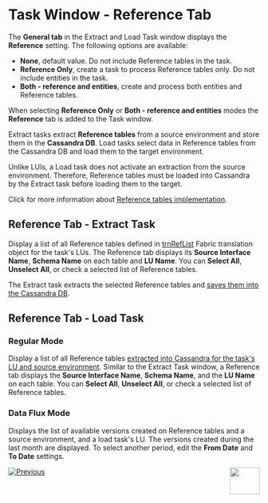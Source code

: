 # Task Window - Reference Tab

The **General tab** in the Extract and Load Task window displays the **Reference** setting. The following options are available:

- **None**, default value. Do not include Reference tables in the task.
- **Reference Only**, create a task to process Reference tables only. Do not include entities in the task.
- **Both - reference and entities**, create and process both entities and Reference tables.

When selecting **Reference Only** or **Both - reference and entities** modes the **Reference** tab is added to the Task window.   

Extract tasks extract **Reference tables** from a source environment and store them in the **Cassandra DB**.  Load tasks select data in Reference tables from the Cassandra DB and load them to the target environment.

Unlike LUIs, a Load task does not activate an extraction from the source environment. Therefore, Reference tables must be loaded into Cassandra by the Extract task before loading them to the target.

Click for more information about [Reference tables implementation](/articles/TDM/tdm_implementation/09_tdm_reference_implementation.md).

## Reference Tab - Extract Task

Display a list of all Reference tables defined in [trnRefList](/articles/TDM/tdm_implementation/04_fabric_tdm_library.md#trnreflist) Fabric translation object for the task's LUs. The Reference tab displays its **Source Interface Name**, **Schema Name** on each table and **LU Name**. You can **Select All**, **Unselect All**, or check a selected list of Reference tables.

The Extract task extracts the selected Reference tables and [saves them into the Cassandra DB](/articles/TDM/tdm_architecture/05_tdm_%20reference_processes.md#tdm-lu---tdmcopyreftablesfortdm-job). 



## Reference Tab - Load Task

### Regular Mode

Display a list of all Reference tables [extracted into Cassandra for the task's LU and source environment](/articles/TDM/tdm_architecture/05_tdm_%20reference_processes.md#tdm-lu---tdmcopyreftablesfortdm-job). Similar to the Extract Task window, a Reference tab displays the **Source Interface Name**, **Schema Name**, and the **LU Name** on each table. You can **Select All**, **Unselect All**, or check a selected list of Reference tables.

### Data Flux Mode

Displays the list of available versions created on Reference tables and a source environment, and a load task's LU. The versions created during the last month are displayed. To select another period, edit the **From Date** and **To Date** settings.




 [![Previous](/articles/images/Previous.png)](23_task_globals_tab.md)[<img align="right" width="60" height="54" src="/articles/images/Next.png">](25_task_tdmdb_tables.md)

